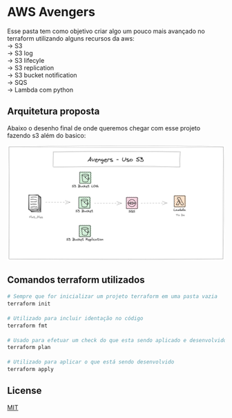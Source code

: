 # AWS Avengers

Esse pasta tem como objetivo criar algo um pouco mais avançado no terraform utilizando alguns recursos da aws: \
-> S3 \
-> S3 log \
-> S3 lifecyle \
-> S3 replication \
-> S3 bucket notification \
-> SQS \
-> Lambda com python

## Arquitetura proposta

Abaixo o desenho final de onde queremos chegar com esse projeto fazendo s3 além do basico:

![alt text](https://github.com/guilhermegandolfi/aws_avengers/blob/001_terraform/03_terraform_s3/arquitetura/Imagem.png)


## Comandos terraform utilizados

```bash
# Sempre que for inicializar um projeto terraform em uma pasta vazia
terraform init

# Utilizado para incluir identação no código
terraform fmt

# Usado para efetuar um check do que esta sendo aplicado e desenvolvido com a infraestrutura atual
terraform plan 

# Utilizado para aplicar o que está sendo desenvolvido
terraform apply

```

## License

[MIT](https://choosealicense.com/licenses/mit/)
